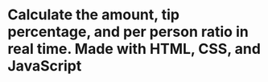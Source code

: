 # Calculate the amount, tip percentage, and per person ratio in real time. Made with HTML, CSS, and JavaScript
